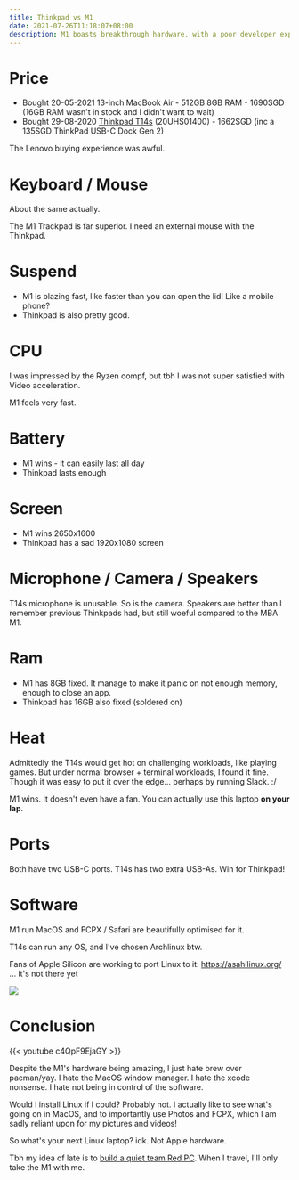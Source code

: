 ```yaml
---
title: Thinkpad vs M1
date: 2021-07-26T11:18:07+08:00
description: M1 boasts breakthrough hardware, with a poor developer experience
---
```


# Price

* Bought 20-05-2021 13-inch MacBook Air - 512GB 8GB RAM - 1690SGD (16GB RAM wasn't in stock and I didn't want to wait)
* Bought 29-08-2020 [Thinkpad T14s](https://www.youtube.com/watch?v=ihFPynCqfzc&list=PLiKgVPlhUNuy_AnTdTxCVGsMgidyGuCcQ) (20UHS01400) - 1662SGD (inc a 135SGD ThinkPad USB-C Dock Gen 2)

The Lenovo buying experience was awful.

# Keyboard / Mouse

About the same actually.

The M1 Trackpad is far superior. I need an external mouse with the Thinkpad.

# Suspend

* M1 is blazing fast, like faster than you can open the lid! Like a mobile phone?
* Thinkpad is also pretty good. 

# CPU

I was impressed by the Ryzen oompf, but tbh I was not super satisfied with
Video acceleration.

M1 feels very fast.

# Battery

* M1 wins - it can easily last all day
* Thinkpad lasts enough

# Screen

* M1 wins 2650x1600
* Thinkpad has a sad 1920x1080 screen

# Microphone / Camera / Speakers

T14s microphone is unusable. So is the camera. Speakers are better than I
remember previous Thinkpads had, but still woeful compared to the MBA M1.

# Ram

* M1 has 8GB fixed. It manage to make it panic on not enough memory, enough to close an app.
* Thinkpad has 16GB also fixed (soldered on)

# Heat

Admittedly the T14s would get hot on challenging workloads, like playing games.
But under normal browser + terminal workloads, I found it fine. Though it was easy to put it over the edge... perhaps by running Slack. :/

M1 wins. It doesn't even have a fan. You can actually use this laptop **on your lap**.

# Ports

Both have two USB-C ports. T14s has two extra USB-As. Win for Thinkpad!

# Software

M1 run MacOS and FCPX / Safari are beautifully optimised for it.

T14s can run any OS, and I've chosen Archlinux btw.

Fans of Apple Silicon are working to port Linux to it: <https://asahilinux.org/> ... it's not there yet

<img src="https://raw.githubusercontent.com/amworsley/asahi-wiki/main/images/USB-keyboard-boot.png">

# Conclusion

{{< youtube c4QpF9EjaGY >}}

Despite the M1's hardware being amazing, I just hate brew over pacman/yay. I hate the MacOS window manager. I hate the xcode nonsense. I hate not being in control of the software.

Would I install Linux if I could? Probably not. I actually like to see what's
going on in MacOS, and to importantly use Photos and FCPX, which I am sadly
reliant upon for my pictures and videos!

So what's your next Linux laptop? idk. Not Apple hardware.

Tbh my idea of late is to [build a quiet team Red PC](https://streacom.com/products/db4-fanless-mini-itx-case/). When I travel, I'll only take the M1 with me.
